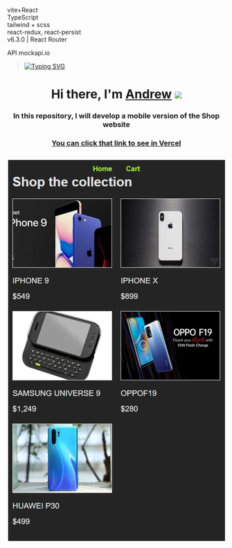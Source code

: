 vite+React<br>
TypeScript<br>
tailwind + scss <br>
react-redux, react-persist<br>
v6.3.0 | React Router <br>

API mockapi.io


>[![Typing SVG](https://readme-typing-svg.herokuapp.com?color=%2336BCF7&lines=Learning+HTML+CSS+JavaScript+React+Native)](https://git.io/typing-svg)
<h1 align="center">Hi there, I'm <a href="https://vk.com/fnnpl" target="_blank">Andrew</a> 
<img src="https://github.com/blackcater/blackcater/raw/main/images/Hi.gif" height="32"/></h1>
<h3 align="center"> In this repository, I will develop a mobile version of the Shop website </h3>
<h3 align="center"> <a href="https://vite-react-type-script.vercel.app/" target="_blank"> You can click that link to see in Vercel</a></h3>

<h2 align="center"><img src='https://github.com/tarantinolj/viteReactTypeScriptRoute/raw/main/picture.jpg' alt='phone' /></h2>
